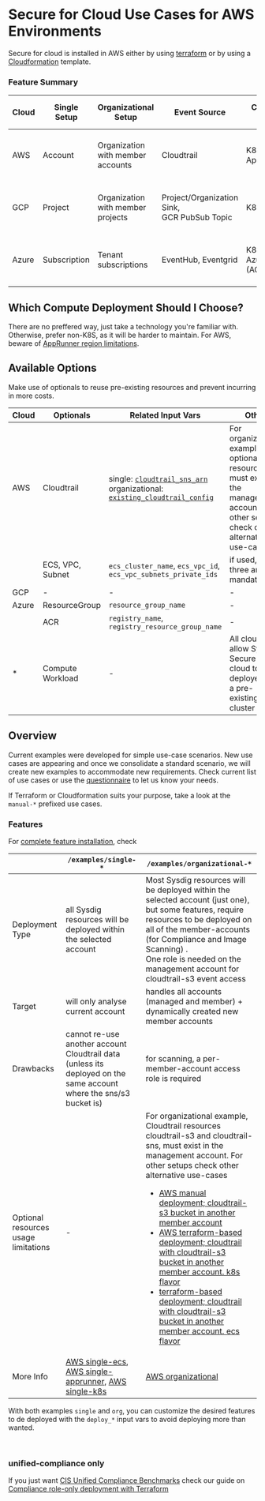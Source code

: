 # Secure for Cloud Use Cases for AWS Environments

Secure for cloud is installed in AWS either by using [terraform](https://github.com/sysdiglabs/terraform-aws-secure-for-cloud) or by using a [Cloudformation](https://github.com/sysdiglabs/aws-templates-secure-for-cloud) template.


### Feature Summary

| Cloud | Single Setup | Organizational Setup | Event Source | Compute Deployment Options | Sysdig Role Setup | Image Scanning Options | Spawned Scanning Service
| -- | --- | --- | --- | --- | --- | --- | --- | 
| AWS | Account | Organization with member accounts | Cloudtrail | K8S `-k8s`, ECS `-ecs`, AppRunner `-apprunner` | IAM Role with Trusted Identity | ECS deployed images,<br/>ECR, Public Repositories | Codebuild project | 
| GCP | Project | Organization with member projects | Project/Organization Sink,<br/> GCR PubSub Topic | K8S `-k8s`, CloudRun | Workload Identity Federation | CloudRun deployed images,<br/>GCR, Public Repositories |Cloudbuild task | 
| Azure | Subscription | Tenant subscriptions| EventHub, Eventgrid | K8S `-k8s`, AzureContainerInstances (ACI) | Azure Lighthouse | ACI deployed images,<br/> ACR, Public Repositories | ACR Task |



## Which Compute Deployment Should I Choose?

There are no preffered way, just take a technology you're familiar with. Otherwise, prefer non-K8S, as it will be harder to maintain.
For AWS, beware of [AppRunner region limitations](https://github.com/sysdiglabs/terraform-aws-secure-for-cloud/blob/master/examples/single-account-apprunner/README.md#prerequisites).


## Available Options

Make use of optionals to reuse pre-existing resources and prevent incurring in more costs.

|  Cloud |  Optionals | Related Input Vars | Other |
| -- | --| -- | -- |
| AWS  | Cloudtrail | single: [`cloudtrail_sns_arn`](https://github.com/sysdiglabs/terraform-aws-secure-for-cloud/tree/master/examples/single-account-ecs#input_cloudtrail_sns_arn)<br/>organizational: [`existing_cloudtrail_config`](https://github.com/sysdiglabs/terraform-aws-secure-for-cloud/tree/master/examples/organizational#input_existing_cloudtrail_config) |  For organizational example, optional resources must exist in the management account. For other setups check other alternative use-cases |
| | ECS, VPC, Subnet | `ecs_cluster_name`, `ecs_vpc_id`, `ecs_vpc_subnets_private_ids` | if used, the three are mandatory  |
| GCP | - | - | - |
| Azure | ResourceGroup | `resource_group_name` | - |
| | ACR | `registry_name`, `registry_resource_group_name` | - |
| * | Compute Workload | - | All clouds allow Sysdig Secure for cloud to be deployed on a pre-existing K8S cluster|

## Overview

Current examples were developed for simple use-case scenarios.
New use cases are appearing and once we consolidate a standard scenario, we will create new examples to accommodate new requirements.
Check current list of use cases or use the [questionnaire](./_questionnaire.md) to let us know your needs.

If Terraform or Cloudformation suits your purpose, take a look at the `manual-*` prefixed use cases.


### Features

For [complete feature installation](https://docs.sysdig.com/en/docs/sysdig-secure/sysdig-secure-for-cloud/#features), check


|                   | `/examples/single-*`                                               | `/examples/organizational-*` |
| --| -- | -- |
| Deployment Type   | all Sysdig resources will be deployed within the selected account | Most Sysdig resources will be deployed within the selected account (just one), but some features, require resources to be deployed on all of the member-accounts (for Compliance and Image Scanning) . <br />One role is needed on the management account for cloudtrail-s3 event access |
| Target          | will only analyse current account                                 |  handles all accounts (managed and member) + dynamically created new member accounts|
| Drawbacks         | cannot re-use another account Cloudtrail data (unless its deployed on the same account where the sns/s3 bucket is) | for scanning, a per-member-account access role is required |
| Optional resources usage limitations | - |  For organizational example, Cloudtrail resources cloudtrail-s3 and cloudtrail-sns, must exist in the management account. For other setups check other alternative use-cases</br><ul><li>[AWS manual deployment; cloudtrail-s3 bucket in another member account](./manual-org-three-way.md)</li><li>[AWS terraform-based deployment; cloudtrail with cloudtrail-s3 bucket in another member account. k8s flavor](./org-three-way-k8s.md)</li><li>[terraform-based deployment; cloudtrail with cloudtrail-s3 bucket in another member account. ecs flavor](./org-three-way-ecs.md)</li></ul>|
| More Info | [AWS single-ecs](https://github.com/sysdiglabs/terraform-aws-secure-for-cloud/tree/master/examples/single-account-ecs), [AWS single-apprunner](https://github.com/sysdiglabs/terraform-aws-secure-for-cloud/tree/master/examples/single-account-apprunner), [AWS single-k8s](https://github.com/sysdiglabs/terraform-aws-secure-for-cloud/tree/master/examples/single-account-k8s) | [AWS organizational](https://github.com/sysdiglabs/terraform-aws-secure-for-cloud/tree/master/examples/organizational) |

With both examples `single` and `org`, you can customize the desired features to de deployed with the `deploy_*` input vars to avoid deploying more than wanted.

<br/>

### unified-compliance only

If you just want [CIS Unified Compliance Benchmarks](https://docs.sysdig.com/en/docs/sysdig-secure/posture/compliance/compliance-unified-/)
check our guide on [Compliance role-only deployment with Terraform](https://docs.sysdig.com/en/docs/installation/sysdig-secure-for-cloud/deploy-sysdig-secure-for-cloud-agentless/)
